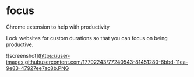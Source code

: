 # focus
Chrome extension to help with productivity

Lock websites for custom durations so that you can focus on being productive.

![screenshot](https://user-images.githubusercontent.com/17792243/77240543-81451280-6bbd-11ea-9e83-47927ee7ac8b.PNG
